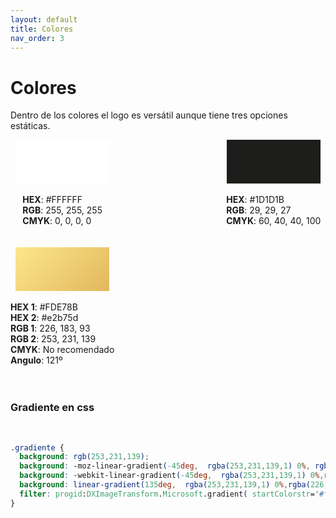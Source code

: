 ```yaml
---
layout: default
title: Colores
nav_order: 3
---
```


# Colores

Dentro de los colores el logo es versátil aunque tiene tres opciones estáticas.


<div style="display:flex;flex-direction:row;flex-wrap:wrap;justify-content:space-between;align-items:flex-start">
<div style="width:33%;display:flex;flex-direction:column;align-items:center;justify-content:center">
<div style="width:90%;height:70px;background-color:#FFFFFF"></div><br>

<ul style="margin:0;padding:0;list-style:none;">
<li><strong>HEX</strong>: #FFFFFF</li>
<li><strong>RGB</strong>: 255, 255, 255</li>
<li><strong>CMYK</strong>: 0, 0, 0, 0</li>
</ul>

</div>
<div style="width:33%;display:flex;flex-direction:column;align-items:center;justify-content:center">
<div style="width:90%;height:70px;background-color:#1D1D1B"></div><br>

<ul style="margin:0;padding:0;list-style:none;">
<li><strong>HEX</strong>: #1D1D1B</li>
<li><strong>RGB</strong>: 29, 29, 27</li>
<li><strong>CMYK</strong>: 60, 40, 40, 100</li>
</ul>
</div>

</div>
<br><br>

<div style="display:flex;flex-direction:row;flex-wrap:wrap;justify-content:space-between;align-items:flex-start">
<div style="width:33%;display:flex;flex-direction:column;align-items:center;justify-content:center">
<div style="width:90%;height:70px;  background: rgb(253,231,139);
  background: -moz-linear-gradient(-45deg,  rgba(253,231,139,1) 0%, rgba(226,183,93,1) 100%);
  background: -webkit-linear-gradient(-45deg,  rgba(253,231,139,1) 0%,rgba(226,183,93,1) 100%);
  background: linear-gradient(135deg,  rgba(253,231,139,1) 0%,rgba(226,183,93,1) 100%);
  filter: progid:DXImageTransform.Microsoft.gradient( startColorstr='#fde78b', endColorstr='#e2b75d',GradientType=1 );"></div><br>
<ul style="margin:0;padding:0;list-style:none;">
<li><strong>HEX 1</strong>: #FDE78B</li>
<li><strong>HEX 2</strong>: #e2b75d</li>
<li><strong>RGB 1</strong>: 226, 183, 93</li>
<li><strong>RGB 2</strong>: 253, 231, 139</li>
<li><strong>CMYK</strong>: No recomendado</li>
<li><strong>Angulo</strong>: 121º</li>
</ul>
</div>
</div>
<br><br>

### Gradiente en css
<br>

```css
.gradiente {
  background: rgb(253,231,139);
  background: -moz-linear-gradient(-45deg,  rgba(253,231,139,1) 0%, rgba(226,183,93,1) 100%);
  background: -webkit-linear-gradient(-45deg,  rgba(253,231,139,1) 0%,rgba(226,183,93,1) 100%);
  background: linear-gradient(135deg,  rgba(253,231,139,1) 0%,rgba(226,183,93,1) 100%);
  filter: progid:DXImageTransform.Microsoft.gradient( startColorstr='#fde78b', endColorstr='#e2b75d',GradientType=1 );
}
```